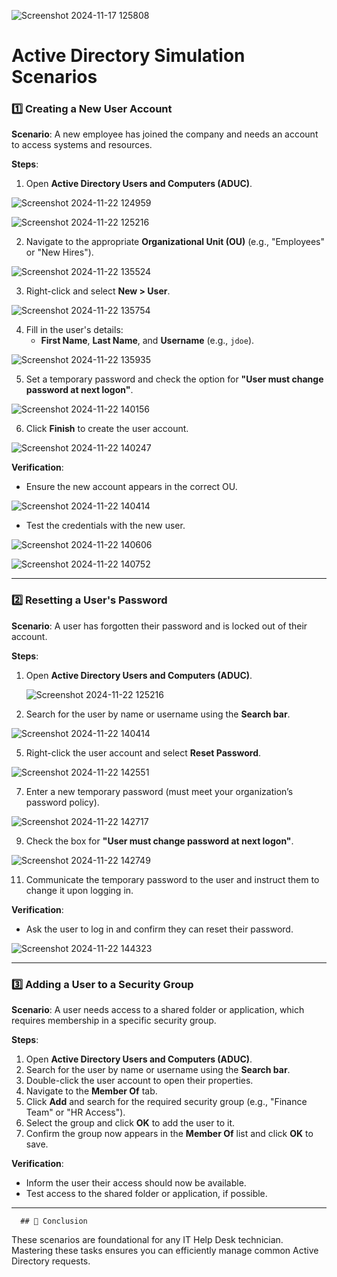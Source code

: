 
![Screenshot 2024-11-17 125808](https://github.com/user-attachments/assets/d6243ef9-85c2-41b3-9ed6-08a93f2ed0c6)
# Active Directory Simulation Scenarios


### 1️⃣ **Creating a New User Account**
   **Scenario**: A new employee has joined the company and needs an account to access systems and resources.

   **Steps**:
   1. Open **Active Directory Users and Computers (ADUC)**.
      
![Screenshot 2024-11-22 124959](https://github.com/user-attachments/assets/d7c76a86-e01e-4f65-93c4-9a98a56ba5bf)

![Screenshot 2024-11-22 125216](https://github.com/user-attachments/assets/d9cebfd1-d683-4842-9d91-6dc729411c04)

      
   2. Navigate to the appropriate **Organizational Unit (OU)** (e.g., "Employees" or "New Hires").

![Screenshot 2024-11-22 135524](https://github.com/user-attachments/assets/9d5c47b9-e71e-4961-b203-2d2aa3901522)

      
   3. Right-click and select **New > User**.
      
![Screenshot 2024-11-22 135754](https://github.com/user-attachments/assets/025e9c1e-890a-4bb2-8bb0-f10e23ac6806)

      
   4. Fill in the user's details:
      - **First Name**, **Last Name**, and **Username** (e.g., `jdoe`).
        
![Screenshot 2024-11-22 135935](https://github.com/user-attachments/assets/f59e20d1-58f1-4707-8e34-87480faffdac)

      
   5. Set a temporary password and check the option for **"User must change password at next logon"**.
      
![Screenshot 2024-11-22 140156](https://github.com/user-attachments/assets/f7417d04-21a8-4358-a92a-48c9caae4faf)

      
   6. Click **Finish** to create the user account.

![Screenshot 2024-11-22 140247](https://github.com/user-attachments/assets/900e7346-b2aa-45f8-b77f-d1003fb45305)


   **Verification**:
   - Ensure the new account appears in the correct OU.
     
![Screenshot 2024-11-22 140414](https://github.com/user-attachments/assets/dd186d46-a9b9-4f92-975c-17de09851239)

    
   - Test the credentials with the new user.
     
![Screenshot 2024-11-22 140606](https://github.com/user-attachments/assets/7c1343c2-d7d6-4a84-a4b5-5506ebbde15d)

![Screenshot 2024-11-22 140752](https://github.com/user-attachments/assets/10daaaec-33fd-4ba6-ad71-91b845db62d9)

---

### 2️⃣ **Resetting a User's Password**
   **Scenario**: A user has forgotten their password and is locked out of their account.

   **Steps**:
   1. Open **Active Directory Users and Computers (ADUC)**.
      
      ![Screenshot 2024-11-22 125216](https://github.com/user-attachments/assets/c6302055-9049-40fb-bee7-dd9bebd8d886)

      
   3. Search for the user by name or username using the **Search bar**.
      
![Screenshot 2024-11-22 140414](https://github.com/user-attachments/assets/51592366-ddeb-4019-aa4b-2f0475d24e10)

    
   5. Right-click the user account and select **Reset Password**.
      
![Screenshot 2024-11-22 142551](https://github.com/user-attachments/assets/cd18fb92-43ce-4359-bda0-69b62d207413)

    
   7. Enter a new temporary password (must meet your organization’s password policy).
      
![Screenshot 2024-11-22 142717](https://github.com/user-attachments/assets/4659100f-e6ad-401e-8a35-9b3f1eda443f)


   9. Check the box for **"User must change password at next logon"**.
       
![Screenshot 2024-11-22 142749](https://github.com/user-attachments/assets/5f754ac1-1c4f-45e6-890b-7e95a0d83426)

      
   11. Communicate the temporary password to the user and instruct them to change it upon logging in.

   **Verification**:
   - Ask the user to log in and confirm they can reset their password.

![Screenshot 2024-11-22 144323](https://github.com/user-attachments/assets/9b7f80a2-299b-44da-8684-045d78919d5d)


---

### 3️⃣ **Adding a User to a Security Group**
   **Scenario**: A user needs access to a shared folder or application, which requires membership in a specific security group.

   **Steps**:
   1. Open **Active Directory Users and Computers (ADUC)**.
   2. Search for the user by name or username using the **Search bar**.
   3. Double-click the user account to open their properties.
   4. Navigate to the **Member Of** tab.
   5. Click **Add** and search for the required security group (e.g., "Finance Team" or "HR Access").
   6. Select the group and click **OK** to add the user to it.
   7. Confirm the group now appears in the **Member Of** list and click **OK** to save.

   **Verification**:
   - Inform the user their access should now be available.
   - Test access to the shared folder or application, if possible.

---


      ## 🎉 Conclusion
These scenarios are foundational for any IT Help Desk technician. Mastering these tasks ensures you can efficiently manage common Active Directory requests.
